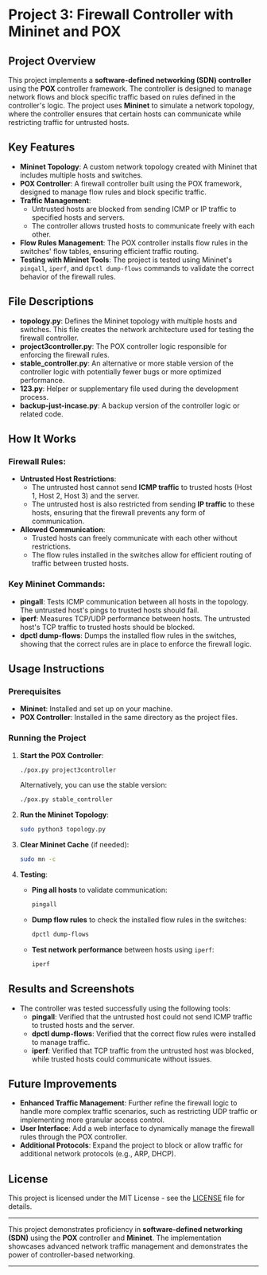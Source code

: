 # Project 3: Firewall Controller with Mininet and POX

## Project Overview

This project implements a **software-defined networking (SDN) controller** using the **POX** controller framework. The controller is designed to manage network flows and block specific traffic based on rules defined in the controller's logic. The project uses **Mininet** to simulate a network topology, where the controller ensures that certain hosts can communicate while restricting traffic for untrusted hosts.

## Key Features

- **Mininet Topology**: A custom network topology created with Mininet that includes multiple hosts and switches.
- **POX Controller**: A firewall controller built using the POX framework, designed to manage flow rules and block specific traffic.
- **Traffic Management**: 
  - Untrusted hosts are blocked from sending ICMP or IP traffic to specified hosts and servers.
  - The controller allows trusted hosts to communicate freely with each other.
- **Flow Rules Management**: The POX controller installs flow rules in the switches' flow tables, ensuring efficient traffic routing.
- **Testing with Mininet Tools**: The project is tested using Mininet's `pingall`, `iperf`, and `dpctl dump-flows` commands to validate the correct behavior of the firewall rules.

## File Descriptions

- **topology.py**: Defines the Mininet topology with multiple hosts and switches. This file creates the network architecture used for testing the firewall controller.
- **project3controller.py**: The POX controller logic responsible for enforcing the firewall rules.
- **stable_controller.py**: An alternative or more stable version of the controller logic with potentially fewer bugs or more optimized performance.
- **123.py**: Helper or supplementary file used during the development process.
- **backup-just-incase.py**: A backup version of the controller logic or related code.

## How It Works

### Firewall Rules:

- **Untrusted Host Restrictions**: 
  - The untrusted host cannot send **ICMP traffic** to trusted hosts (Host 1, Host 2, Host 3) and the server.
  - The untrusted host is also restricted from sending **IP traffic** to these hosts, ensuring that the firewall prevents any form of communication.
- **Allowed Communication**: 
  - Trusted hosts can freely communicate with each other without restrictions.
  - The flow rules installed in the switches allow for efficient routing of traffic between trusted hosts.
  
### Key Mininet Commands:

- **pingall**: Tests ICMP communication between all hosts in the topology. The untrusted host's pings to trusted hosts should fail.
- **iperf**: Measures TCP/UDP performance between hosts. The untrusted host's TCP traffic to trusted hosts should be blocked.
- **dpctl dump-flows**: Dumps the installed flow rules in the switches, showing that the correct rules are in place to enforce the firewall logic.

## Usage Instructions

### Prerequisites

- **Mininet**: Installed and set up on your machine.
- **POX Controller**: Installed in the same directory as the project files.

### Running the Project

1. **Start the POX Controller**:
   ```bash
   ./pox.py project3controller
   ```
   Alternatively, you can use the stable version:
   ```bash
   ./pox.py stable_controller
   ```

2. **Run the Mininet Topology**:
   ```bash
   sudo python3 topology.py
   ```

3. **Clear Mininet Cache** (if needed):
   ```bash
   sudo mn -c
   ```

4. **Testing**:
   - **Ping all hosts** to validate communication:
     ```bash
     pingall
     ```
   - **Dump flow rules** to check the installed flow rules in the switches:
     ```bash
     dpctl dump-flows
     ```
   - **Test network performance** between hosts using `iperf`:
     ```bash
     iperf
     ```

## Results and Screenshots

- The controller was tested successfully using the following tools:
  - **pingall**: Verified that the untrusted host could not send ICMP traffic to trusted hosts and the server.
  - **dpctl dump-flows**: Verified that the correct flow rules were installed to manage traffic.
  - **iperf**: Verified that TCP traffic from the untrusted host was blocked, while trusted hosts could communicate without issues.

## Future Improvements

- **Enhanced Traffic Management**: Further refine the firewall logic to handle more complex traffic scenarios, such as restricting UDP traffic or implementing more granular access control.
- **User Interface**: Add a web interface to dynamically manage the firewall rules through the POX controller.
- **Additional Protocols**: Expand the project to block or allow traffic for additional network protocols (e.g., ARP, DHCP).

## License

This project is licensed under the MIT License - see the [LICENSE](LICENSE) file for details.

---

This project demonstrates proficiency in **software-defined networking (SDN)** using the **POX** controller and **Mininet**. The implementation showcases advanced network traffic management and demonstrates the power of controller-based networking.

---
